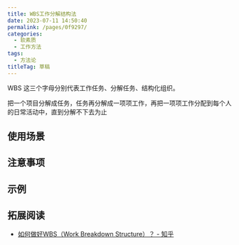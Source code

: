 ```yaml
---
title: WBS工作分解结构法
date: 2023-07-11 14:50:40
permalink: /pages/0f9297/
categories: 
  - 软素质
  - 工作方法
tags: 
  - 方法论
titleTag: 草稿
---
```


WBS 这三个字母分别代表工作任务、分解任务、结构化组织。

把一个项目分解成任务，任务再分解成一项项工作，再把一项项工作分配到每个人的日常活动中，直到分解不下去为止

## 使用场景

## 注意事项

## 示例

## 拓展阅读

- [如何做好WBS（Work Breakdown Structure）？ - 知乎](https://www.zhihu.com/question/31966641)